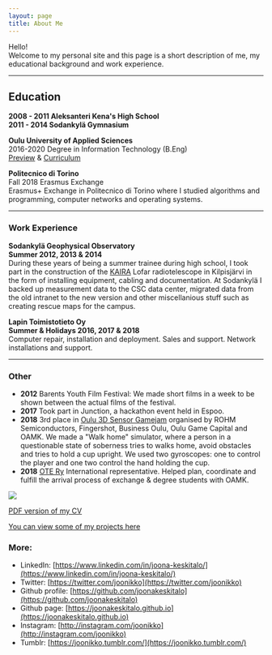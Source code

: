 ```yaml
---
layout: page
title: About Me
---
```


Hello!  
Welcome to my personal site and this page is a short description of me, my educational background and work experience.

___

## Education

**2008 - 2011 Aleksanteri Kena's High School**  
**2011 - 2014 Sodankylä Gymnasium**

**Oulu University of Applied Sciences**  
2016-2020 
Degree in Information Technology (B.Eng)  
[Preview](https://www.oamk.fi/c5/en/studies-and-applying/bachelors-degrees-english/beng-information-technology-2/) & 
[Curriculum](https://www.oamk.fi/en/studies-and-applying/bachelors-degrees-english/beng-information-technology-2/full-time/)

**Politecnico di Torino**  
Fall 2018 Erasmus Exchange  
Erasmus+ Exchange in Politecnico di Torino where I studied algorithms and programming, computer networks and operating systems.

___

### Work Experience

**Sodankylä Geophysical Observatory**  
**Summer 2012, 2013 & 2014**  
During these years of being a summer trainee during high school, I took part in the construction of the [KAIRA](http://kaira.sgo.fi) Lofar radiotelescope in Kilpisjärvi in the form of installing equipment, cabling and documentation. At Sodankylä I backed up measurement data to the CSC data center, migrated data from the old intranet to the new version and other miscellanious stuff such as creating rescue maps for the campus.

**Lapin Toimistotieto Oy**  
**Summer & Holidays 2016, 2017 & 2018**   
Computer repair, installation and deployment. Sales and support. Network installations and support.

___

### Other

- **2012** Barents Youth Film Festival: We made short films in a week to be shown between the actual films of the festival.
- **2017** Took part in Junction, a hackathon event held in Espoo.
- **2018** 3rd place in [Oulu 3D Sensor Gamejam](https://sensorgamejam.com/) organised by ROHM Semiconductors, Fingershot, Business Oulu, Oulu Game Capital and OAMK. We made a "Walk home" simulator, where a person in a questionable state of soberness tries to walks home, avoid obstacles and tries to hold a cup upright. We used two gyroscopes: one to control the player and one two control the hand holding the cup.
- **2018** [OTE Ry](https://www.otery.net/) International representative. Helped plan, coordinate and fulfill the arrival process of exchange & degree students with OAMK.

<img src="{{site.baseurl}}/images/pages/profile.jpg">

[PDF version of my CV]({{site.baseurl}}/files/CV.pdf)

[You can view some of my projects here]({{site.baseurl}}/projects)


### More:

*   LinkedIn: [https://www.linkedin.com/in/joona-keskitalo/](https://www.linkedin.com/in/joona-keskitalo/)
*   Twitter: [https://twitter.com/joonikko](https://twitter.com/joonikko)
*   Github profile: [https://github.com/joonakeskitalo](https://github.com/joonakeskitalo)
*   Github page: [https://joonakeskitalo.github.io](https://joonakeskitalo.github.io)
*   Instagram: [http://instagram.com/joonikko](http://instagram.com/joonikko)
*   Tumblr: [https://joonikko.tumblr.com/](https://joonikko.tumblr.com/)
